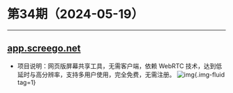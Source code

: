 # 第34期（2024-05-19）

---
## [app.screego.net](https://app.screego.net)
- 项目说明：网页版屏幕共享工具，无需客户端，依赖 WebRTC 技术，达到低延时与高分辨率，支持多用户使用，完全免费，无需注册。
![img](https://ghfast.top/https://raw.githubusercontent.com/xiaoxuan6/weekly/main/docs/static/images/2024-05-19/1716122736.png){.img-fluid tag=1}
